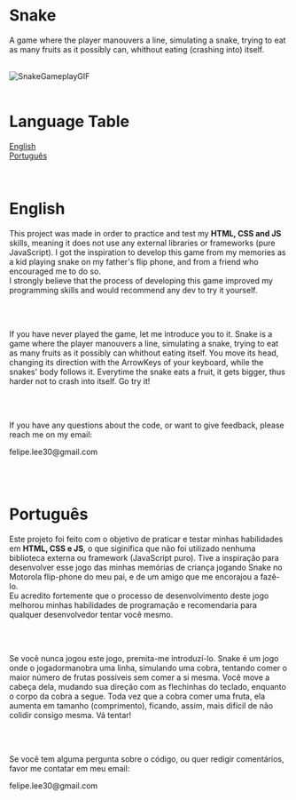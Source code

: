 
<h1 class="title">Snake</h1>
<p class="introduction"> A game where the player manouvers a line, simulating a snake, trying to eat as many fruits as it possibly can, whithout eating (crashing into) itself.</p>

<br/>  

<div class="container">  
 <img class="gif" alt="SnakeGameplayGIF" title="SnakeGameplayGIF" src="./assets/snakegameplay.gif" />
 
</div>

<br/>  


# Language Table

<!-- * [English](#English)
* [Português](#Português) -->


<p class="languageTable">
    <a class="text" href="#English">English</a> <br/>
    <a class="text" href="#Português">Português</a>
</p>

<br/>  


# English

<p class="text">This project was made in order to practice and test my <b>HTML, CSS and JS</b> skills, meaning it does not use any external libraries or frameworks (pure JavaScript). I got the inspiration to develop this game from my memories as a kid playing snake on my father's flip phone, and from a friend who encouraged me to do so.<br/>   I strongly believe that the process of developing this game improved my programming skills and would recommend any dev to try it yourself.</p><br/>  <br/>  

<p class="text">If you have never played the game, let me introduce you to it. Snake is a game where the player manouvers a line, simulating a snake, trying to eat as many fruits as it possibly can whithout eating itself. You move its head, changing its direction with the ArrowKeys of your keyboard, while the snakes' body follows it. Everytime the snake eats a fruit, it gets bigger, thus harder not to crash into itself. <a src="https://lee3007.github.io/js-snake/">Go try it!</a></p><br/>  <br/> 

<p class="text">If you have any questions about the code, or want to give feedback, please reach me on my email:</p>
<p class="text">felipe.lee30@gmail.com<br/>  </p>


<br/>  <br/>  


# Português

<p class="text">Este projeto foi feito com o objetivo de praticar e testar minhas habilidades em <b>HTML, CSS e JS</b>, o que siginifica que não foi utilizado nenhuma biblioteca externa ou framework (JavaScript puro). Tive a inspiração para desenvolver esse jogo das minhas memórias de criança jogando Snake no Motorola flip-phone do meu pai, e de um amigo que me encorajou a fazê-lo.<br/>   Eu acredito fortemente que o processo de desenvolvimento deste jogo melhorou minhas habilidades de programação e recomendaria para qualquer desenvolvedor tentar você mesmo.</p><br/>  <br/>  

<p class="text">Se você nunca jogou este jogo, premita-me introduzí-lo. Snake é um jogo onde o jogadormanobra uma linha, simulando uma cobra, tentando comer o maior número de frutas possíveis sem comer a si mesma. Você move a cabeça dela, mudando sua direção com as flechinhas do teclado, enquanto o corpo da cobra a segue. Toda vez que a cobra comer uma fruta, ela aumenta em tamanho (comprimento), ficando, assim, mais difícil de não colidir consigo mesma. <a src="https://lee3007.github.io/js-snake/">Vá tentar!</a></p><br/>  <br/> 

<p class="text">Se você tem alguma pergunta sobre o código, ou quer redigir comentários, favor me contatar em meu email:</p>
<p class="text">felipe.lee30@gmail.com<br/>  </p>


<br/>  <br/>  
